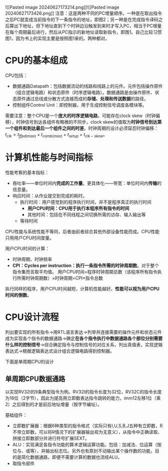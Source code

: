 ![[Pasted image 20240627173214.png]]![[Pasted image 20240627173426.png]]
注意：这是两种不同的PC增量顺序。一种是在取出指令之后PC就变成当前指令的下一条指令的地址，即图2；另一种是在完成指令译码之后算出下地址，但下地址直到下个时钟边沿触发到来时才写入PC，相当于PC增量在每个周期最后进行，然后从PC指示的新地址读取新指令，即图1。自己比较习惯图1，因为书上的实现主要是按照图1来的。两种都对。


# CPU的基本组成
CPU包括：
- 数据通路Datapath：包括数据流动的线路和线路上的元件。元件包括操作原件（组合逻辑电路）和状态原件（时序逻辑电路）。数据通路是由操作原件、状态原件通过总线或分散方式连接而成的**存储、处理和传送数据**的路径。
- 控制组件Control Unit：即控制器，用于生成控制信号调度各模块等。

需要注意：整个CPU是一个**庞大的时序逻辑电路**，可能存在clock skew（时钟偏移），时钟信号到达各组件有略微的不同步，clock skew的值取为**时钟信号到达第一个组件和到达最后一个组件之间的时差**。时钟周期的设计必须容忍时钟偏移：$t_{clk}>t_{ffpd(max)}+t_{comb(max)}+t_{setup}+t_{clk-skew}$。
# 计算机性能与时间指标

性能考察的基本指标：
- 吞吐率——单位时间内**完成的工作量**。更具体化——带宽：单位时间内**传输**的信息量。
- 响应时间：从作业提交到完成的耗时。
	- 执行时间：用户感觉到的程序执行时间，并不是程序真正的执行时间
		- **用户CPU时间：CPU用于执行本程序所有指令的时间**
		- 其他时间：包括在不同线程之间切换所需的访存、输入输出等
	- 等待时间

CPU性能与系统性能不等同，后者由前者综合其他外部设备性能而成。CPU性能只用用户CPU时间度量。

用户CPU时间的计算：
- 时钟周期、时钟频率
- **CPI：Cycles per instruction：执行一条指令所需的时钟周期数**。对于整个指令集而言取平均值。
用户CPU时间=程序时钟周期总数（该程序所有指令执行所需时钟周期数）×时钟周期=CPI×指令总数

执行同样的程序，用户CPU时间越短，计算机性能越好。**性能可以视为用户CPU时间的倒数**。
# CPU设计流程
列出要实现的所有指令->用RTL语言表达->列举并连接需要的操作元件和状态元件成为实现各个指令的数据通路->确定**在各个指令执行中数据通路各个部位分别需要什么样的控制信号**->综合确定指令与控制信号的对应关系，列出真值表，实现逻辑表达式->根据逻辑表达式设计组合逻辑电路得到控制器。

下面是单周期CPU的设计

## 单周期CPU数据通路
以实现RV32I的9条典型指令为例。RV32I的指令长度为32位，RV32C的指令长度为16位（2字节），因此为提高用立即数表达指令跳转的能力，imm12左移1位（乘2）之后得到的才是前后地址增量（按字节编址）。

基础组件：
- 立即数扩展器：根据6种类型的指令格式（实际只有I,U,S,B,J五种有立即数，R不带立即数，可以将R情况下的扩展器输出视为无意义），从指令中正确读取、拼接立即数部分并进行符号扩展SEXT。
- ALU：实现满足各指令功能的算术逻辑运算功能。包括：加减法、位运算（按位与、或等），并输出标志位。另外也有原封不动输出某个操作数的功能，目的是简化数据通路，即便不需要计算的数据也流经ALU。
- 取指令部件